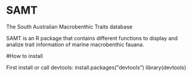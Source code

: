 # SAMT
The South Australian Macrobenthic Traits database 

SAMT is an R package that contains different functions to display and analize trait information of marine macrobenthic fauana.

#How to install

First install or call devtools:
install.packages("devtools")
library(devtools)
